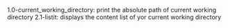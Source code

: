 1.0-current_working_directory: print the absolute path of current working directory
2.1-listit: displays the content list of yor current working directory 
